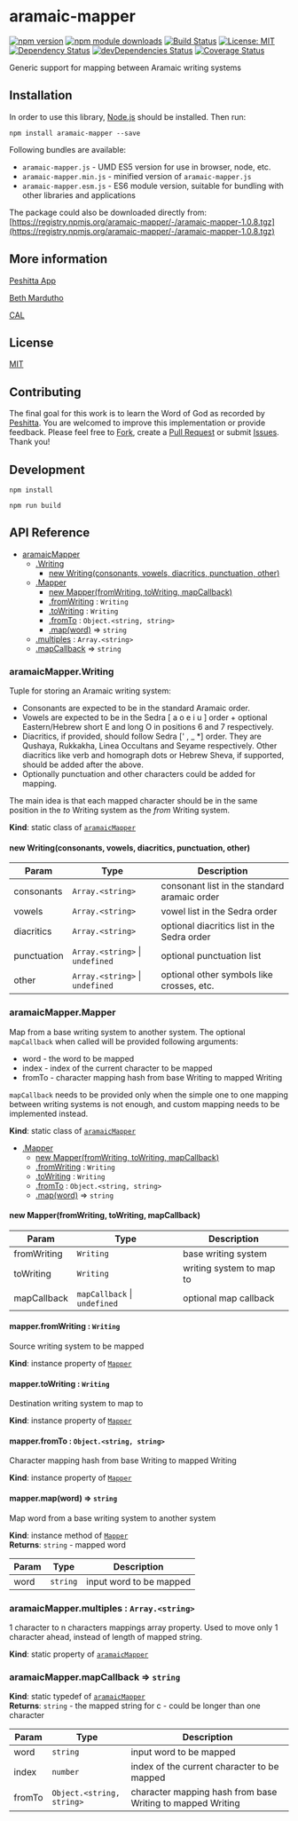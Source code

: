 # aramaic-mapper

[![npm version](https://badge.fury.io/js/aramaic-mapper.svg)](https://badge.fury.io/js/aramaic-mapper)
[![npm module downloads](http://img.shields.io/npm/dt/aramaic-mapper.svg)](https://www.npmjs.org/package/aramaic-mapper)
[![Build Status](https://travis-ci.org/peshitta/aramaic-mapper.svg?branch=master)](https://travis-ci.org/peshitta/aramaic-mapper)
[![License: MIT](https://img.shields.io/badge/License-MIT-yellow.svg)](https://github.com/peshitta/aramaic-mapper/blob/master/LICENSE)
[![Dependency Status](https://david-dm.org/peshitta/aramaic-mapper.svg)](https://david-dm.org/peshitta/aramaic-mapper)
[![devDependencies Status](https://david-dm.org/peshitta/aramaic-mapper/dev-status.svg)](https://david-dm.org/peshitta/aramaic-mapper?type=dev)
[![Coverage Status](https://coveralls.io/repos/github/peshitta/aramaic-mapper/badge.svg?branch=master)](https://coveralls.io/github/peshitta/aramaic-mapper?branch=master)

Generic support for mapping between Aramaic writing systems

## Installation

In order to use this library, [Node.js](https://nodejs.org) should be installed. 
Then run:
```
npm install aramaic-mapper --save
```

Following bundles are available:
* `aramaic-mapper.js` - UMD ES5 version for use in browser, node, etc.
* `aramaic-mapper.min.js` - minified version of `aramaic-mapper.js`
* `aramaic-mapper.esm.js` - ES6 module version, suitable for bundling with other 
libraries and applications

The package could also be downloaded directly from:
[https://registry.npmjs.org/aramaic-mapper/-/aramaic-mapper-1.0.8.tgz](https://registry.npmjs.org/aramaic-mapper/-/aramaic-mapper-1.0.8.tgz)

## More information

[Peshitta App](https://peshitta.github.io)

[Beth Mardutho](https://sedra.bethmardutho.org/about/fonts)

[CAL](http://cal1.cn.huc.edu/searching/fullbrowser.html)

## License

[MIT](https://github.com/peshitta/aramaic-mapper/blob/master/LICENSE)

## Contributing

The final goal for this work is to learn the Word of God as recorded by
[Peshitta](https://en.wikipedia.org/wiki/Peshitta).
You are welcomed to improve this implementation or provide feedback. Please
feel free to [Fork](https://help.github.com/articles/fork-a-repo/), create a
[Pull Request](https://help.github.com/articles/about-pull-requests/) or
submit [Issues](https://github.com/peshitta/aramaic-mapper/issues).
Thank you!

## Development

```
npm install
```
```
npm run build
```

## API Reference

* [aramaicMapper](#module_aramaicMapper)
    * [.Writing](#module_aramaicMapper.Writing)
        * [new Writing(consonants, vowels, diacritics, punctuation, other)](#new_module_aramaicMapper.Writing_new)
    * [.Mapper](#module_aramaicMapper.Mapper)
        * [new Mapper(fromWriting, toWriting, mapCallback)](#new_module_aramaicMapper.Mapper_new)
        * [.fromWriting](#module_aramaicMapper.Mapper+fromWriting) : <code>Writing</code>
        * [.toWriting](#module_aramaicMapper.Mapper+toWriting) : <code>Writing</code>
        * [.fromTo](#module_aramaicMapper.Mapper+fromTo) : <code>Object.&lt;string, string&gt;</code>
        * [.map(word)](#module_aramaicMapper.Mapper+map) ⇒ <code>string</code>
    * [.multiples](#module_aramaicMapper.multiples) : <code>Array.&lt;string&gt;</code>
    * [.mapCallback](#module_aramaicMapper.mapCallback) ⇒ <code>string</code>

<a name="module_aramaicMapper.Writing"></a>

### aramaicMapper.Writing
Tuple for storing an Aramaic writing system:
* Consonants are expected to be in the standard Aramaic order.
* Vowels are expected to be in the Sedra [ a o e i u ] order + optional
  Eastern/Hebrew short E and long O in positions 6 and 7 respectively.
* Diacritics, if provided, should follow Sedra [' , _  *] order. They are
  Qushaya, Rukkakha, Linea Occultans and Seyame respectively.
  Other diacritics like verb and homograph dots or Hebrew Sheva, if
  supported, should be added after the above.
* Optionally punctuation and other characters could be added for mapping.

The main idea is that each mapped character should be in the same
position in the _to_ Writing system as the _from_ Writing system.

**Kind**: static class of [<code>aramaicMapper</code>](#module_aramaicMapper)  
<a name="new_module_aramaicMapper.Writing_new"></a>

#### new Writing(consonants, vowels, diacritics, punctuation, other)

| Param | Type | Description |
| --- | --- | --- |
| consonants | <code>Array.&lt;string&gt;</code> | consonant list in the standard aramaic order |
| vowels | <code>Array.&lt;string&gt;</code> | vowel list in the Sedra order |
| diacritics | <code>Array.&lt;string&gt;</code> | optional diacritics list in the Sedra order |
| punctuation | <code>Array.&lt;string&gt;</code> \| <code>undefined</code> | optional punctuation list |
| other | <code>Array.&lt;string&gt;</code> \| <code>undefined</code> | optional other symbols like crosses, etc. |

<a name="module_aramaicMapper.Mapper"></a>

### aramaicMapper.Mapper
Map from a base writing system to another system.
The optional `mapCallback` when called will be provided following arguments:
* word - the word to be mapped
* index - index of the current character to be mapped
* fromTo - character mapping hash from base Writing to mapped Writing

`mapCallback` needs to be provided only when the simple one to one mapping
between writing systems is not enough, and custom mapping needs to be
implemented instead.

**Kind**: static class of [<code>aramaicMapper</code>](#module_aramaicMapper)  

* [.Mapper](#module_aramaicMapper.Mapper)
    * [new Mapper(fromWriting, toWriting, mapCallback)](#new_module_aramaicMapper.Mapper_new)
    * [.fromWriting](#module_aramaicMapper.Mapper+fromWriting) : <code>Writing</code>
    * [.toWriting](#module_aramaicMapper.Mapper+toWriting) : <code>Writing</code>
    * [.fromTo](#module_aramaicMapper.Mapper+fromTo) : <code>Object.&lt;string, string&gt;</code>
    * [.map(word)](#module_aramaicMapper.Mapper+map) ⇒ <code>string</code>

<a name="new_module_aramaicMapper.Mapper_new"></a>

#### new Mapper(fromWriting, toWriting, mapCallback)

| Param | Type | Description |
| --- | --- | --- |
| fromWriting | <code>Writing</code> | base writing system |
| toWriting | <code>Writing</code> | writing system to map to |
| mapCallback | <code>mapCallback</code> \| <code>undefined</code> | optional map callback |

<a name="module_aramaicMapper.Mapper+fromWriting"></a>

#### mapper.fromWriting : <code>Writing</code>
Source writing system to be mapped

**Kind**: instance property of [<code>Mapper</code>](#module_aramaicMapper.Mapper)  
<a name="module_aramaicMapper.Mapper+toWriting"></a>

#### mapper.toWriting : <code>Writing</code>
Destination writing system to map to

**Kind**: instance property of [<code>Mapper</code>](#module_aramaicMapper.Mapper)  
<a name="module_aramaicMapper.Mapper+fromTo"></a>

#### mapper.fromTo : <code>Object.&lt;string, string&gt;</code>
Character mapping hash from base Writing to mapped Writing

**Kind**: instance property of [<code>Mapper</code>](#module_aramaicMapper.Mapper)  
<a name="module_aramaicMapper.Mapper+map"></a>

#### mapper.map(word) ⇒ <code>string</code>
Map word from a base writing system to another system

**Kind**: instance method of [<code>Mapper</code>](#module_aramaicMapper.Mapper)  
**Returns**: <code>string</code> - mapped word  

| Param | Type | Description |
| --- | --- | --- |
| word | <code>string</code> | input word to be mapped |

<a name="module_aramaicMapper.multiples"></a>

### aramaicMapper.multiples : <code>Array.&lt;string&gt;</code>
1 character to n characters mappings array property.
Used to move only 1 character ahead, instead of length of mapped string.

**Kind**: static property of [<code>aramaicMapper</code>](#module_aramaicMapper)  
<a name="module_aramaicMapper.mapCallback"></a>

### aramaicMapper.mapCallback ⇒ <code>string</code>
**Kind**: static typedef of [<code>aramaicMapper</code>](#module_aramaicMapper)  
**Returns**: <code>string</code> - the mapped string for c - could be longer than one
character  

| Param | Type | Description |
| --- | --- | --- |
| word | <code>string</code> | input word to be mapped |
| index | <code>number</code> | index of the current character to be mapped |
| fromTo | <code>Object.&lt;string, string&gt;</code> | character mapping hash from base Writing to mapped Writing |

